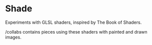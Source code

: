 # Shade

Experiments with GLSL shaders, inspired by The Book of Shaders.

/collabs contains pieces using these shaders with painted and drawn images.
